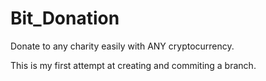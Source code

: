 # Bit_Donation
Donate to any charity easily with ANY cryptocurrency.

This is my first attempt at creating and commiting a branch.
